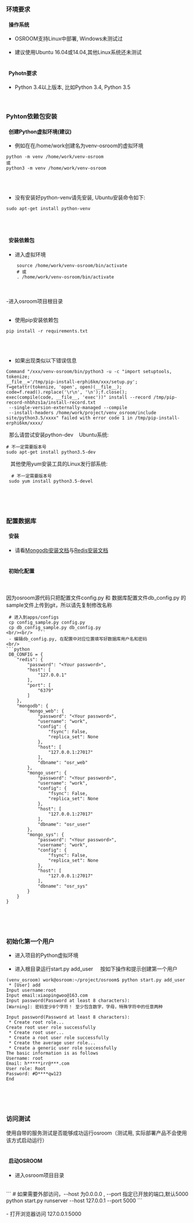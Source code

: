 ### 环境要求
#### &nbsp;&nbsp;操作系统

- OSROOM支持Linux中部署, Windows未测试过
<br/><br/>
- 建议使用Ubuntu 16.04或14.04,其他Linux系统还未测试
<br/><br/>
#### &nbsp;&nbsp;Pyhotn要求
- Python 3.4以上版本, 比如Python 3.4, Python 3.5
<br/><br/><br/>
### Pyhton依赖包安装
#### &nbsp;&nbsp;创建Python虚拟环境(建议)
- 例如在在/home/work创建名为venv-osroom的虚拟环境

```
python -m venv /home/work/venv-osroom
或
python3 -m venv /home/work/venv-osroom
```
<br/><br/>

- 没有安装好python-venv请先安装, Ubuntu安装命令如下:
```
sudo apt-get install python-venv
```
<br/><br/>
#### &nbsp;&nbsp;安装依赖包
- 进入虚拟环境
```shell
    source /home/work/venv-osroom/bin/activate
    # 或
    . /home/work/venv-osroom/bin/activate
```
<br/><br/>
-进入osroom项目根目录
<br/><br/>
- 使用pip安装依赖包

```
pip install -r requirements.txt
```

<br/><br/>

- 如果出现类似以下错误信息

 ```
 Command "/xxx/venv-osroom/bin/python3 -u -c "import setuptools, tokenize;
 __file__='/tmp/pip-install-erphi6km/xxx/setup.py';
 f=getattr(tokenize, 'open', open)(__file__);
 code=f.read().replace('\r\n', '\n');f.close();
 exec(compile(code, __file__, 'exec'))" install --record /tmp/pip-record-nhbhzs1a/install-record.txt
  --single-version-externally-managed --compile
  --install-headers /home/work/project/venv_osroom/include
 site/python3.5/xxxx" failed with error code 1 in /tmp/pip-install-erphi6km/xxxx/
 ```
 
 &nbsp;&nbsp;那么请尝试安装python-dev
 &nbsp;&nbsp; Ubuntu系统:
 ```
 # 不一定需要版本号
 sudo apt-get install python3.5-dev
 ```
  &nbsp;&nbsp; 其他使用yum安装工具的Linux发行部系统:
```
  # 不一定需要版本号
 sudo yum install python3.5-devel
```
<br/><br/><br/>
### 配置数据库
#### &nbsp;&nbsp;安装
- 请看[Mongodb安装文档](./mongodb)与[Redis安装文档](./redis)
<br/><br/>
#### &nbsp;&nbsp;初始化配置
<br/><br/>
因为osroom源代码只把配置文件config.py 和 数据库配置文件db_config.py 的sample文件上传到git，所以请先复制修改名称
<br/>
```
 # 进入到apps/configs
 cp config_sample.py config.py
 cp db_config_sample.py db_config.py
<br/><br/>  ```
 - 编辑db_config.py, 在配置中对应位置填写好数据库用户名和密码
<br/>
```python
 DB_CONFIG = {
    "redis": {
        "password": "<Your password>",
        "host": [
            "127.0.0.1"
        ],
        "port": [
            "6379"
        ]
    },
    "mongodb": {
        "mongo_web": {
            "password": "<Your password>",
            "username": "work",
            "config": {
                "fsync": False,
                "replica_set": None
            },
            "host": [
                "127.0.0.1:27017"
            ],
            "dbname": "osr_web"
        },
        "mongo_user": {
            "password": "<Your password>",
            "username": "work",
            "config": {
                "fsync": False,
                "replica_set": None
            },
            "host": [
                "127.0.0.1:27017"
            ],
            "dbname": "osr_user"
        },
        "mongo_sys": {
            "password": "<Your password>",
            "username": "work",
            "config": {
                "fsync": False,
                "replica_set": None
            },
            "host": [
                "127.0.0.1:27017"
            ],
            "dbname": "osr_sys"
        }
    }
}
```
<br/><br/><br/>
### 初始化第一个用户

- 进入项目的Python虚拟环境
<br/><br/>
- 进入根目录运行start.py add_user
  &nbsp;&nbsp; 按如下操作和提示创建第一个用户
```
(venv_osroom) work@osroom:~/project/osroom$ python start.py add_user
 * [User] add
Input username:root
Input email:xiaopingwoo@163.com
Input password(Password at least 8 characters):
[Warning]: 密码至少8个字符！ 至少包含数字，字母，特殊字符中的任意两种

Input password(Password at least 8 characters):
 * Create root role...
Create root user role successfully
 * Create root user...
 * Create a root user role successfully
 * Create the average user role...
 * Create a generic user role successfully
The basic information is as follows
Username: root
Email: h*****irr@***.com
User role: Root
Password: #D****qw123
End

```
<br/><br/><br/>
### 访问测试
使用自带的服务测试是否能够成功运行osroom（测试用, 实际部署产品不会使用该方式启动运行）
<br/><br/>
#### &nbsp;&nbsp;启动OSROOM

- 进入osroom项目目录
<br/>
```
# 如果需要外部访问，--host 为0.0.0.0 , --port 指定已开放的端口,默认5000
python start.py runserver --host 127.0.0.1 --port 5000
```
<br/><br/>
- 打开浏览器访问 127.0.0.1:5000

